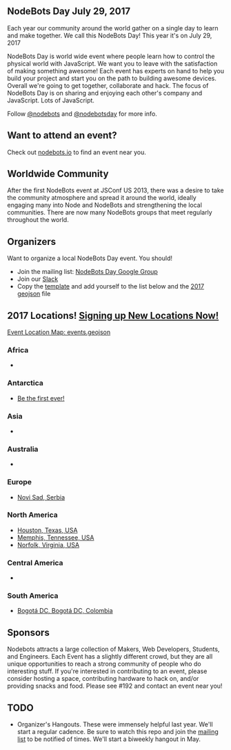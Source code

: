 ## NodeBots Day July 29, 2017

Each year our community around the world gather on a single day to learn and make together. We call this NodeBots Day! This year it's on July 29, 2017

NodeBots Day is world wide event where people learn how to control the physical world with JavaScript. We want you to leave with the satisfaction of making something awesome! Each event has experts on hand to help you build your project and start you on the path to building awesome devices. Overall we're going to get together, collaborate and hack. The focus of NodeBots Day is on sharing and enjoying each other's company and JavaScript. Lots of JavaScript.

Follow [@nodebots](https://twitter.com/nodebots) and [@nodebotsday](https://twitter.com/nodebotsday) for more info.

## Want to attend an event?
Check out [nodebots.io](http://nodebots.io) to find an event near you.

## Worldwide Community

After the first NodeBots event at JSConf US 2013, there was a desire to take the community atmosphere and spread it around the world, ideally engaging many into Node and NodeBots and strengthening the local communities. There are now many NodeBots groups that meet regularly throughout the world.

## Organizers

Want to organize a local NodeBots Day event. You should!

* Join the mailing list: [NodeBots Day Google Group](https://groups.google.com/forum/#!forum/nodebotsday)
* Join our [Slack](https://nodebotsday-chat.herokuapp.com/)
* Copy the [template](2017/_template/) and add yourself to the list below and the [2017 geojson](2017/events.geojson) file

## 2017 Locations! [Signing up New Locations Now!](2017/_template/)

[Event Location Map: events.geojson](2017/events.geojson)

### Africa
 - 

### Antarctica
 - [Be the first ever!](2017/_template/)

### Asia
 - 

### Australia
 - 

### Europe
 - [Novi Sad, Serbia](2017/NoviSad)

### North America
 - [Houston, Texas, USA](2017/Houston/)
 - [Memphis, Tennessee, USA](2017/Memphis/)
 - [Norfolk, Virginia, USA](2017/Norfolk/)
 
### Central America
 - 

### South America
 - [Bogotá DC, Bogotá DC, Colombia](2017/Bogota/) 

## Sponsors

Nodebots attracts a large collection of Makers, Web Developers, Students, and Engineers. Each Event has a slightly different crowd, but they are all unique opportunities to reach a strong community of people who do interesting stuff. If you're interested in contributing to an event, please consider hosting a space, contributing hardware to hack on, and/or providing snacks and food. Please see #192 and contact an event near you!

## TODO
 - Organizer's Hangouts. These were immensely helpful last year. We'll start a regular cadence. Be sure to watch this repo and join the [mailing list](https://groups.google.com/forum/#!forum/nodebotsday) to be notified of times. We'll start a biweekly hangout in May.
